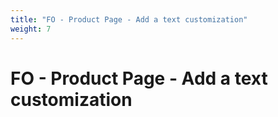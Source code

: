 ```yaml
---
title: "FO - Product Page - Add a text customization"
weight: 7
---
```


# FO - Product Page - Add a text customization
